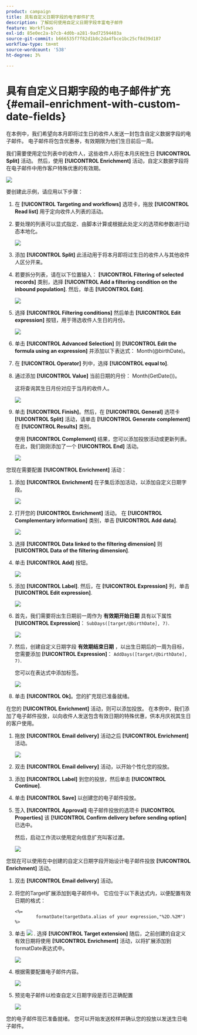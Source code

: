 ```yaml
---
product: campaign
title: 具有自定义日期字段的电子邮件扩充
description: 了解如何使用自定义日期字段丰富电子邮件
feature: Workflows
exl-id: 85e0ec2a-b7cb-4d0b-a281-9ad72594403a
source-git-commit: b666535f7f82d1b8c2da4fbce1bc25cf8d39d187
workflow-type: tm+mt
source-wordcount: '538'
ht-degree: 3%

---
```


# 具有自定义日期字段的电子邮件扩充{#email-enrichment-with-custom-date-fields}



在本例中，我们希望向本月即将过生日的收件人发送一封包含自定义数据字段的电子邮件。 电子邮件将包含优惠券，有效期限为他们生日前后一周。

我们需要使用定位列表中的收件人，这些收件人将在本月庆祝生日 **[!UICONTROL Split]** 活动。 然后，使用 **[!UICONTROL Enrichment]** 活动，自定义数据字段将在电子邮件中用作客户特殊优惠的有效期。

![](assets/uc_enrichment.png)

要创建此示例，请应用以下步骤：

1. 在 **[!UICONTROL Targeting and workflows]** 选项卡，拖放 **[!UICONTROL Read list]** 用于定向收件人列表的活动。
1. 要处理的列表可以显式指定、由脚本计算或根据此处定义的选项和参数进行动态本地化。

   ![](assets/uc_enrichment_1.png)

1. 添加 **[!UICONTROL Split]** 此活动用于将本月即将过生日的收件人与其他收件人区分开来。
1. 若要拆分列表，请在以下位置输入： **[!UICONTROL Filtering of selected records]** 类别，选择 **[!UICONTROL Add a filtering condition on the inbound population]**. 然后，单击 **[!UICONTROL Edit]**.

   ![](assets/uc_enrichment_2.png)

1. 选择 **[!UICONTROL Filtering conditions]** 然后单击 **[!UICONTROL Edit expression]** 按钮，用于筛选收件人生日的月份。

   ![](assets/uc_enrichment_3.png)

1. 单击 **[!UICONTROL Advanced Selection]** 则 **[!UICONTROL Edit the formula using an expression]** 并添加以下表达式： Month(@birthDate)。
1. 在 **[!UICONTROL Operator]** 列中，选择 **[!UICONTROL equal to]**.
1. 通过添加 **[!UICONTROL Value]** 当前日期的月份： Month(GetDate())。

   这将查询其生日月份对应于当月的收件人。

   ![](assets/uc_enrichment_4.png)

1. 单击 **[!UICONTROL Finish]**。然后，在 **[!UICONTROL General]** 选项卡 **[!UICONTROL Split]** 活动，请单击 **[!UICONTROL Generate complement]** 在 **[!UICONTROL Results]** 类别。

   使用 **[!UICONTROL Complement]** 结果，您可以添加投放活动或更新列表。 在此，我们刚刚添加了一个 **[!UICONTROL End]** 活动。

   ![](assets/uc_enrichment_6.png)

您现在需要配置 **[!UICONTROL Enrichment]** 活动：

1. 添加 **[!UICONTROL Enrichment]** 在子集后添加活动，以添加自定义日期字段。

   ![](assets/uc_enrichment_7.png)

1. 打开您的 **[!UICONTROL Enrichment]** 活动。 在 **[!UICONTROL Complementary information]** 类别，单击 **[!UICONTROL Add data]**.

   ![](assets/uc_enrichment_8.png)

1. 选择 **[!UICONTROL Data linked to the filtering dimension]** 则 **[!UICONTROL Data of the filtering dimension]**.
1. 单击 **[!UICONTROL Add]** 按钮。

   ![](assets/uc_enrichment_9.png)

1. 添加 **[!UICONTROL Label]**. 然后，在 **[!UICONTROL Expression]** 列，单击 **[!UICONTROL Edit expression]**.

   ![](assets/uc_enrichment_10.png)

1. 首先，我们需要将出生日期前一周作为 **有效期开始日期** 具有以下属性 **[!UICONTROL Expression]**： `SubDays([target/@birthDate], 7)`.

   ![](assets/uc_enrichment_11.png)

1. 然后，创建自定义日期字段 **有效期结束日期** ，以出生日期后的一周为目标，您需要添加 **[!UICONTROL Expression]**： `AddDays([target/@birthDate], 7)`.

   您可以在表达式中添加标签。

   ![](assets/uc_enrichment_12.png)

1. 单击 **[!UICONTROL Ok]**。您的扩充现已准备就绪。

在您的 **[!UICONTROL Enrichment]** 活动，则可以添加投放。 在本例中，我们添加了电子邮件投放，以向收件人发送包含有效日期的特殊优惠，供本月庆祝其生日的客户使用。

1. 拖放 **[!UICONTROL Email delivery]** 活动之后 **[!UICONTROL Enrichment]** 活动。

   ![](assets/uc_enrichment_15.png)

1. 双击 **[!UICONTROL Email delivery]** 活动，以开始个性化您的投放。
1. 添加 **[!UICONTROL Label]** 到您的投放，然后单击 **[!UICONTROL Continue]**.
1. 单击 **[!UICONTROL Save]** 以创建您的电子邮件投放。
1. 签入 **[!UICONTROL Approval]** 电子邮件投放的选项卡 **[!UICONTROL Properties]** 该 **[!UICONTROL Confirm delivery before sending option]** 已选中。

   然后，启动工作流以使用定向信息扩充叫客过渡。

   ![](assets/uc_enrichment_18.png)

您现在可以使用在中创建的自定义日期字段开始设计电子邮件投放 **[!UICONTROL Enrichment]** 活动。

1. 双击 **[!UICONTROL Email delivery]** 活动。
1. 将您的Target扩展添加到电子邮件中。 它应位于以下表达式内，以便配置有效日期的格式：

   ```
   <%=
           formatDate(targetData.alias of your expression,"%2D.%2M")  %>
   ```

1. 单击 ![](assets/uc_enrichment_16.png) . 选择 **[!UICONTROL Target extension]** 随后，之前创建的自定义有效日期将使用 **[!UICONTROL Enrichment]** 活动，以将扩展添加到formatDate表达式中。

   ![](assets/uc_enrichment_19.png)

1. 根据需要配置电子邮件内容。

   ![](assets/uc_enrichment_17.png)

1. 预览电子邮件以检查自定义日期字段是否已正确配置

   ![](assets/uc_enrichment_20.png)

您的电子邮件现已准备就绪。 您可以开始发送校样并确认您的投放以发送生日电子邮件。
